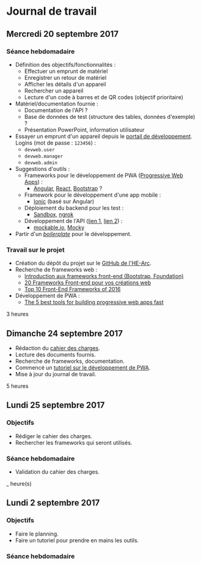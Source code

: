 # Journal de travail

## Mercredi 20 septembre 2017
### Séance hebdomadaire
* Définition des objectifs/fonctionnalités :
  * Effectuer un emprunt de matériel
  * Enregistrer un retour de matériel
  * Afficher les détails d'un appareil
  * Rechercher un appareil
  * Lecture d'un code à barres et de QR codes (objectif prioritaire)
* Matériel/documentation fournie :
  * Documentation de l'API ?
  * Base de données de test (structure des tables, données d'exemple) ?
  * Présentation PowerPoint, information utilisateur
* Essayer un emprunt d'un appareil depuis le [portail de développement](https://inventory-dev.ing.he-arc.ch/). Logins (mot de passe : `123456`) :
  * `devweb.user`
  * `devweb.manager`
  * `devweb.admin`
* Suggestions d'outils :
  * Frameworks pour le développement de PWA ([Progressive Web Apps](https://developers.google.com/web/progressive-web-apps/)) :
    * [Angular](https://angularjs.org/), [React](https://facebook.github.io/react/), [Bootstrap](http://getbootstrap.com/) ?
  * Framework pour le développement d'une app mobile :
    * [Ionic](https://ionicframework.com/) (basé sur Angular)
  * Déploiement du backend pour les test :
    * [Sandbox](https://getsandbox.com/), [ngrok](https://ngrok.com/)
  * Développement de l'API ([lien 1](https://www.google.ch/search?q=stub+api), [lien 2](https://www.google.ch/search?q=mock+api)) :
    * [mockable.io](https://www.mockable.io/), [Mocky](http://www.mocky.io/)
* Partir d'un [_boilerplate_](https://www.wikiwand.com/en/Boilerplate_code) pour le développement.

### Travail sur le projet
* Création du dépôt du projet sur le [GitHub de l'HE-Arc](https://github.com/HE-Arc/Inventory-HE-Arc-Web-App).
* Recherche de frameworks web :
  * [Introduction aux frameworks front-end (Bootstrap, Foundation)](https://www.alticreation.com/bootstrap-foundation-frameworks-front-end/)
  * [20 Frameworks Front-end pour vos créations web](https://www.codeur.com/blog/front-end-framework/)
  * [Top 10 Front-End Frameworks of 2016](https://www.keycdn.com/blog/front-end-frameworks/)
* Développement de PWA :
  * [The 5 best tools for building progressive web apps fast](https://techbeacon.com/5-best-tools-building-progressive-web-apps-fast)

3 heures

## Dimanche 24 septembre 2017
* Rédaction du [cahier des charges](https://github.com/HE-Arc/Inventory-HE-Arc-Web-App/blob/master/doc/Cahier%20des%20charges.md).
* Lecture des documents fournis.
* Recherche de frameworks, documentation.
* Commencé un [tutoriel sur le développement de PWA](https://developers.google.com/web/fundamentals/getting-started/codelabs/your-first-pwapp/).
* Mise à jour du journal de travail.

5 heures

## Lundi 25 septembre 2017
### Objectifs
* Rédiger le cahier des charges.
* Rechercher les frameworks qui seront utilisés.

### Séance hebdomadaire
* Validation du cahier des charges.

_ heure(s)

## Lundi 2 septembre 2017
### Objectifs
* Faire le planning.
* Faire un tutoriel pour prendre en mains les outils.

### Séance hebdomadaire